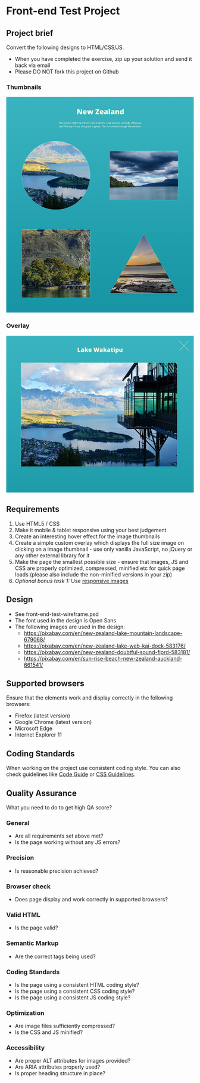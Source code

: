 Front-end Test Project
======================

## Project brief
Convert the following designs to HTML/CSS/JS.

- When you have completed the exercise, zip up your solution and send it back via email
- Please DO NOT fork this project on Github

### Thumbnails
![Front-end Test Thumbnails Screenshot](front-end-test-thumbs-screenshot.jpg)

### Overlay
![Front-end Test Overlay Screenshot](front-end-test-overlay-screenshot.jpg)

## Requirements
1. Use HTML5 / CSS
2. Make it mobile & tablet responsive using your best judgement
3. Create an interesting hover effect for the image thumbnails
4. Create a simple custom overlay which displays the full size image on clicking on a image thumbnail - use only vanilla JavaScript, no jQuery or any other external library for it
5. Make the page the smallest possible size - ensure that images, JS and CSS are properly optimized, compressed, minified etc for quick page loads (please also include the non-minified versions in your zip)
6. *Optional bonus task 1:* Use [responsive images](https://jakearchibald.com/2015/anatomy-of-responsive-images/)

## Design
- See front-end-test-wireframe.psd
- The font used in the design is Open Sans
- The following images are used in the design:
  -  https://pixabay.com/en/new-zealand-lake-mountain-landscape-679068/
  -  https://pixabay.com/en/new-zealand-lake-web-kai-dock-583176/
  -  https://pixabay.com/en/new-zealand-doubtful-sound-fjord-583181/
  -  https://pixabay.com/en/sun-rise-beach-new-zealand-auckland-661541/

## Supported browsers
Ensure that the elements work and display correctly in the following browsers:

- Firefox (latest version)
- Google Chrome (latest version)
- Microsoft Edge
- Internet Explorer 11

## Coding Standards
When working on the project use consistent coding style. You can also check guidelines like [Code Guide](http://codeguide.co/) or [CSS Guidelines](http://cssguidelin.es/).

## Quality Assurance

What you need to do to get high QA score?

### General

- Are all requirements set above met?
- Is the page working without any JS errors?

### Precision

- Is reasonable precision achieved?

### Browser check

- Does page display and work correctly in supported browsers?

### Valid HTML

- Is the page valid?

### Semantic Markup

- Are the correct tags being used?

### Coding Standards

- Is the page using a consistent HTML coding style?
- Is the page using a consistent CSS coding style?
- Is the page using a consistent JS coding style?

### Optimization

- Are image files sufficiently compressed?
- Is the CSS and JS minified?

### Accessibility

- Are proper ALT attributes for images provided?
- Are ARIA attributes properly used?
- Is proper heading structure in place?
